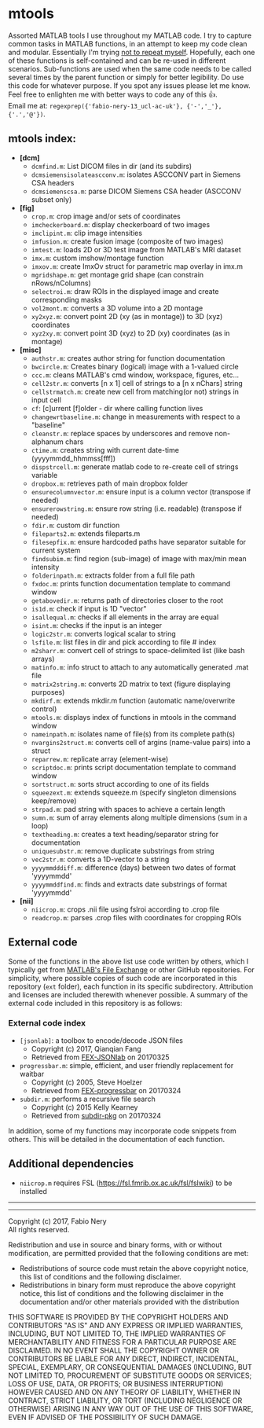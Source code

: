 # mtools
Assorted MATLAB tools I use throughout my MATLAB code. I try to capture common tasks in MATLAB functions, in an attempt to keep my code clean and modular. Essentially I'm trying [not to repeat myself](https://en.wikipedia.org/wiki/Don%27t_repeat_yourself). Hopefully, each one of these functions is self-contained and can be re-used in different scenarios. Sub-functions are used when the same code needs to be called several times by the parent function or simply for better legibility. Do use this code for whatever purpose. If you spot any issues please let me know. Feel free to enlighten me with better ways to code any of this :thumbsup:. <br />
Email me at: `regexprep({'fabio-nery-13_ucl-ac-uk'}, {'-','_'}, {'.','@'})`. <br />

mtools index:
-------------

- **[dcm]**
  - `dcmfind.m`: List DICOM files in dir (and its subdirs) <br />
  - `dcmsiemensisolateascconv.m`: isolates ASCCONV part in Siemens CSA headers <br />
  - `dcmsiemenscsa.m`: parse DICOM Siemens CSA header (ASCCONV subset only) <br />
- **[fig]**
  - `crop.m`: crop image and/or sets of coordinates <br />
  - `imcheckerboard.m`: display checkerboard of two images <br />
  - `imclipint.m`: clip image intensities <br />
  - `imfusion.m`: create fusion image (composite of two images) <br />
  - `imtest.m`: loads 2D or 3D test image from MATLAB's MRI dataset <br />
  - `imx.m`: custom imshow/montage function <br />
  - `imxov.m`: create ImxOv struct for parametric map overlay in imx.m <br />
  - `mgridshape.m`: get montage grid shape (can constrain nRows/nColumns) <br />
  - `selectroi.m`: draw ROIs in the displayed image and create corresponding masks <br />
  - `vol2mont.m`: converts a 3D volume into a 2D montage <br />
  - `xy2xyz.m`: convert point 2D (xy (as in montage)) to 3D (xyz) coordinates <br />
  - `xyz2xy.m`: convert point 3D (xyz) to 2D (xy) coordinates (as in montage) <br />
- **[misc]**
  - `authstr.m`: creates author string for function documentation <br />
  - `bwcircle.m`: Creates binary (logical) image with a 1-valued circle <br />
  - `ccc.m`: cleans MATLAB's cmd window, workspace, figures, etc... <br />
  - `cell2str.m`: converts [n x 1] cell of strings to a [n x nChars] string <br />
  - `cellstrmatch.m`: create new cell from matching(or not) strings in input cell <br />
  - `cf`: [c]urrent [f]older - dir where calling function lives <br />
  - `changewrtbaseline.m`: change in measurements with respect to a "baseline" <br />
  - `cleanstr.m`: replace spaces by underscores and remove non-alphanum chars <br />
  - `ctime.m`: creates string with current date-time (yyyymmdd_hhmmss[fff]) <br />
  - `dispstrcell.m`: generate matlab code to re-create cell of strings variable <br />
  - `dropbox.m`: retrieves path of main dropbox folder <br />
  - `ensurecolumnvector.m`: ensure input is a column vector (transpose if needed) <br />
  - `ensurerowstring.m`: ensure row string (i.e. readable) (transpose if needed) <br />
  - `fdir.m`: custom dir function <br />
  - `fileparts2.m`: extends fileparts.m <br />
  - `filesepfix.m`: ensure hardcoded paths have separator suitable for current system <br />  
  - `findsubim.m`: find region (sub-image) of image with max/min mean intensity <br />  
  - `folderinpath.m`: extracts folder from a full file path <br />
  - `fxdoc.m`: prints function documentation template to command window <br />
  - `getabovedir.m`: returns path of directories closer to the root <br />
  - `is1d.m`: check if input is 1D "vector" <br />
  - `isallequal.m`: checks if all elements in the array are equal <br />
  - `isint.m`: checks if the input is an integer <br />
  - `logic2str.m`: converts logical scalar to string <br />
  - `lsfile.m`: list files in dir and pick according to file # index <br />
  - `m2sharr.m`: convert cell of strings to space-delimited list (like bash arrays) <br />
  - `matinfo.m`: info struct to attach to any automatically generated .mat file <br />
  - `matrix2string.m`: converts 2D matrix to text (figure displaying purposes) <br />
  - `mkdirf.m`: extends mkdir.m function (automatic name/overwrite control) <br />
  - `mtools.m`: displays index of functions in mtools in the command window <br />
  - `nameinpath.m`: isolates name of file(s) from its complete path(s) <br />
  - `nvargins2struct.m`: converts cell of argins (name-value pairs) into a struct <br />
  - `reparrew.m`: replicate array (element-wise) <br />
  - `scriptdoc.m`: prints script documentation template to command window <br />
  - `sortstruct.m`: sorts struct according to one of its fields <br />
  - `squeezext.m`: extends squeeze.m (specify singleton dimensions keep/remove) <br />
  - `strpad.m`: pad string with spaces to achieve a certain length <br />
  - `sumn.m`: sum of array elements along multiple dimensions (sum in a loop) <br />
  - `textheading.m`: creates a text heading/separator string for documentation <br />
  - `uniquesubstr.m`: remove duplicate substrings from string <br />
  - `vec2str.m`: converts a 1D-vector to a string <br />
  - `yyyymmdddiff.m`: difference (days) between two dates of format 'yyyymmdd' <br />
  - `yyyymmddfind.m`: finds and extracts date substrings of format 'yyyymmdd' <br />
- **[nii]**
  - `niicrop.m`: crops .nii file using fslroi according to .crop file <br />
  - `readcrop.m`: parses .crop files with coordinates for cropping ROIs <br />  

External code
-------------

Some of the functions in the above list use code written by others, which I typically get from [MATLAB's File Exchange](mathworks.com/matlabcentral/fileexchange/) or other GitHub repositories. For simplicity, where possible copies of such code are incorporated in this repository (`ext` folder), each function in its specific subdirectory. Attribution and licenses are included therewith whenever possible. A summary of the external code included in this repository is as follows:

### External code index
- `[jsonlab]`: a toolbox to encode/decode JSON files
  - Copyright (c) 2017, Qianqian Fang
  - Retrieved from [FEX-JSONlab](https://uk.mathworks.com/matlabcentral/fileexchange/33381-jsonlab--a-toolbox-to-encode-decode-json-files) on 20170325
- `progressbar.m`: simple, efficient, and user friendly replacement for waitbar
  - Copyright (c) 2005, Steve Hoelzer
  - Retrieved from [FEX-progressbar](https://uk.mathworks.com/matlabcentral/fileexchange/6922-progressbar) on 20170324
- `subdir.m`: performs a recursive file search
  - Copyright (c) 2015 Kelly Kearney
  - Retrieved from [subdir-pkg](https://github.com/kakearney/subdir-pkg) on 20170324

In addition, some of my functions may incorporate code snippets from others. This will be detailed in the documentation of each function. 

Additional dependencies
-----------------------

  - `niicrop.m` requires FSL (https://fsl.fmrib.ox.ac.uk/fsl/fslwiki) to be installed 

___
___

Copyright (c) 2017, Fabio Nery <br />
All rights reserved. <br />

Redistribution and use in source and binary forms, with or without modification, are permitted provided that the following conditions are met:

- Redistributions of source code must retain the above copyright notice, this list of conditions and the following disclaimer.
- Redistributions in binary form must reproduce the above copyright notice, this list of conditions and the following disclaimer in the documentation and/or other materials provided with the distribution

THIS SOFTWARE IS PROVIDED BY THE COPYRIGHT HOLDERS AND CONTRIBUTORS "AS IS" AND ANY EXPRESS OR IMPLIED WARRANTIES, INCLUDING, BUT NOT LIMITED TO, THE IMPLIED WARRANTIES OF MERCHANTABILITY AND FITNESS FOR A PARTICULAR PURPOSE ARE DISCLAIMED. IN NO EVENT SHALL THE COPYRIGHT OWNER OR CONTRIBUTORS BE LIABLE FOR ANY DIRECT, INDIRECT, INCIDENTAL, SPECIAL, EXEMPLARY, OR CONSEQUENTIAL DAMAGES (INCLUDING, BUT NOT LIMITED TO, PROCUREMENT OF SUBSTITUTE GOODS OR SERVICES; LOSS OF USE, DATA, OR PROFITS; OR BUSINESS INTERRUPTION) HOWEVER CAUSED AND ON ANY THEORY OF LIABILITY, WHETHER IN CONTRACT, STRICT LIABILITY, OR TORT (INCLUDING NEGLIGENCE OR OTHERWISE) ARISING IN ANY WAY OUT OF THE USE OF THIS SOFTWARE, EVEN IF ADVISED OF THE POSSIBILITY OF SUCH DAMAGE.
